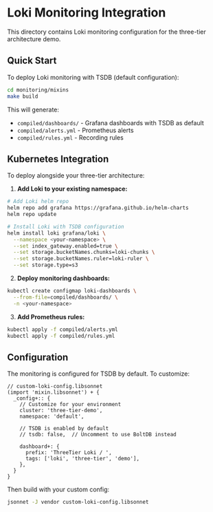 # Loki Monitoring Integration

This directory contains Loki monitoring configuration for the three-tier architecture demo.

## Quick Start

To deploy Loki monitoring with TSDB (default configuration):

```bash
cd monitoring/mixins
make build
```

This will generate:
- `compiled/dashboards/` - Grafana dashboards with TSDB as default
- `compiled/alerts.yml` - Prometheus alerts  
- `compiled/rules.yml` - Recording rules

## Kubernetes Integration

To deploy alongside your three-tier architecture:

1. **Add Loki to your existing namespace:**

```bash
# Add Loki helm repo
helm repo add grafana https://grafana.github.io/helm-charts
helm repo update

# Install Loki with TSDB configuration
helm install loki grafana/loki \
  --namespace <your-namespace> \
  --set index_gateway.enabled=true \
  --set storage.bucketNames.chunks=loki-chunks \
  --set storage.bucketNames.ruler=loki-ruler \
  --set storage.type=s3
```

2. **Deploy monitoring dashboards:**

```bash
kubectl create configmap loki-dashboards \
  --from-file=compiled/dashboards/ \
  -n <your-namespace>
```

3. **Add Prometheus rules:**

```bash  
kubectl apply -f compiled/alerts.yml
kubectl apply -f compiled/rules.yml
```

## Configuration

The monitoring is configured for TSDB by default. To customize:

```jsonnet
// custom-loki-config.libsonnet
(import 'mixin.libsonnet') + {
  _config+:: {
    // Customize for your environment
    cluster: 'three-tier-demo',
    namespace: 'default',
    
    // TSDB is enabled by default
    // tsdb: false,  // Uncomment to use BoltDB instead
    
    dashboard+: {
      prefix: 'ThreeTier Loki / ',
      tags: ['loki', 'three-tier', 'demo'],
    },
  }
}
```

Then build with your custom config:
```bash
jsonnet -J vendor custom-loki-config.libsonnet
```